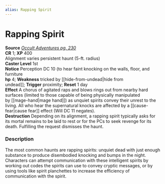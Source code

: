 ```yaml
---
alias: Rapping Spirit
---
```


# Rapping Spirit

**Source** [_Occult Adventures pg. 230_](http://paizo.com/products/btpy9egu?Pathfinder-Roleplaying-Game-Occult-Adventures)  
**CR** 1; **XP** 400  
Alignment varies persistent haunt (5-ft. radius)  
**Caster Level** 1st  
**Notice** Perception DC 10 (to hear faint knocking on the walls, floor, and furniture  
**hp** 4; **Weakness** tricked by [[hide-from-undead|hide from undead]]; **Trigger** proximity; **Reset** 1 day  
**Effect** A chorus of agitated raps and blows rings out from nearby hard surfaces (limited to those capable of being physically manipulated by [[mage-hand|mage hand]]) as unquiet spirits convey their unrest to the living. All who hear the supernatural knocks are affected by a [[cause-fear|cause fear]] effect (Will DC 11 negates).  
**Destruction** Depending on its alignment, a rapping spirit typically asks for its mortal remains to be laid to rest or for the PCs to seek revenge for its death. Fulfilling the request dismisses the haunt.  

### Description

The most common haunts are rapping spirits: unquiet dead with just enough substance to produce disembodied knocking and bumps in the night. Characters can attempt communication with these intelligent spirits by working out codes the spirits can use to convey cryptic messages, or by using tools like spirit planchettes to increase the efficiency of communication with the spirit.
